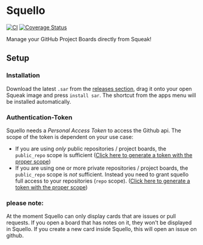 Squello
=======
[![CI](https://github.com/hpi-swa-teaching/ProjectBoard/workflows/CI/badge.svg?branch=master)](https://github.com/hpi-swa-teaching/ProjectBoard/actions)
[![Coverage Status](https://coveralls.io/repos/github/hpi-swa-teaching/ProjectBoard/badge.svg?branch=master)](https://coveralls.io/github/hpi-swa-teaching/ProjectBoard?branch=master)

Manage your GitHub Project Boards directly from Squeak!

## Setup

### Installation

Download the latest `.sar` from the [releases section](https://github.com/hpi-swa-teaching/ProjectBoard/releases), drag it onto your open Squeak image and press `install sar`. The shortcut from the apps menu will be installed automatically.

### Authentication-Token

Squello needs a *Personal Access Token* to access the Github api. The scope of the token is dependent on your use case:
- If you are using *only* public repositories / project boards, the `public_repo` scope is sufficient ([Click here to generate a token with the proper scope](https://github.com/settings/tokens/new?description=Squello&scopes=public_repo))
- If you are using one or more private repositories / project boards, the `public_repo` scope is *not* sufficient. Instead you need to grant squello full access to your repositories (`repo` scope). ([Click here to generate a token with the proper scope](https://github.com/settings/tokens/new?description=Squello&scopes=repo))

### please note:

At the moment Squello can only display cards that are issues or pull requests. If you open a board that has notes on it, they won't be displayed in Squello. If you create a new card inside Squello, this will open an issue on github.
